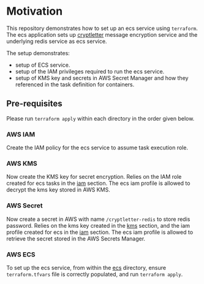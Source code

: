 # Motivation

This repository demonstrates how to set up an ecs service using `terraform`.
The ecs application sets up [cryptletter](https://github.com/Scribblerockerz/cryptletter)
message encryption service and the underlying redis service as ecs service.

The setup demonstrates:
- setup of ECS service.
- setup of the IAM privileges required to run the ecs service.
- setup of KMS key and secrets in AWS Secret Manager and how they referenced
  in the task definition for containers.

## Pre-requisites

Please run `terraform apply` within each directory in the order given below.

### AWS IAM

Create the IAM policy for the ecs service to assume task execution role.

### AWS KMS

Now create the KMS key for secret encryption. Relies on the IAM role created
for ecs tasks in the [iam](iam) section. The ecs iam profile is allowed to
decrypt the kms key stored in AWS KMS.

### AWS Secret

Now create a secret in AWS with name `/cryptletter-redis` to store redis
password. Relies on the kms key created in the [kms](kms) section, and
the iam profile created for ecs in the [iam](iam) section. The ecs iam
profile is allowed to retrieve the secret stored in the AWS Secrets
Manager.

### AWS ECS

To set up the ecs service, from within the [ecs](ecs) directory,
ensure `terraform.tfvars` file is correctly populated, and run
`terraform apply`.